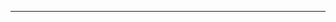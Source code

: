 <!--
CO_OP_TRANSLATOR_METADATA:
{
  "original_hash": "90ac762d40c6db51b8081cdb3e49e9db",
  "translation_date": "2025-08-28T21:10:17+00:00",
  "source_file": "README.md",
  "language_code": "br"
}
-->


---

